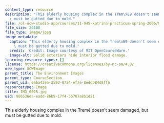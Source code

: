 ```yaml
---
content_type: resource
description: "This elderly housing complex in the Trem\xE9 doesn't seem damaged, but\
  \ must be gutted due to mold."
file: /ol-ocw-studio-app/courses/11-945-katrina-practicum-spring-2006/966536eaeadd86b917f456707a8b1d21_IMG_0025.jpg
file_size: 26108
file_type: image/jpeg
image_metadata:
  caption: "This elderly housing complex in the Trem\xE9 doesn't seem damaged, but\
    \ must be gutted due to mold."
  credit: 'Credit: Image courtesy of MIT OpenCourseWare.'
  image-alt: Solid exteriors hide interior flood damage.
learning_resource_types: []
license: https://creativecommons.org/licenses/by-nc-sa/4.0/
ocw_type: OCWImage
parent_title: The Environment Images
parent_type: CourseSection
parent_uid: eaba43ea-3593-07a4-ef7e-8eddb84d8ff6
resourcetype: Image
title: IMG_0025.jpg
uid: 966536ea-eadd-86b9-17f4-56707a8b1d21
---
```

This elderly housing complex in the Tremé doesn't seem damaged, but must be gutted due to mold.